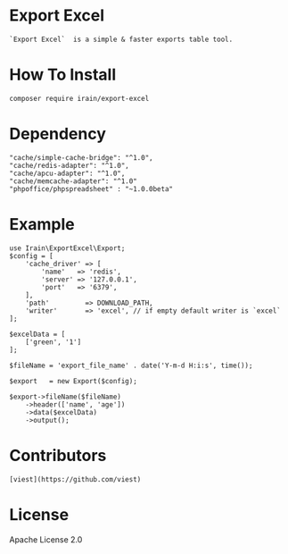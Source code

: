 # Export Excel
    `Export Excel`  is a simple & faster exports table tool.
# How To Install
    composer require irain/export-excel
# Dependency

    "cache/simple-cache-bridge": "^1.0",
    "cache/redis-adapter": "^1.0",
    "cache/apcu-adapter": "^1.0",
    "cache/memcache-adapter": "^1.0"
    "phpoffice/phpspreadsheet" : "~1.0.0beta"
    
# Example 
    use Irain\ExportExcel\Export;  
    $config = [
        'cache_driver' => [
            'name'   => 'redis',
            'server' => '127.0.0.1',
            'port'   => '6379',
        ],
        'path'         => DOWNLOAD_PATH,
        'writer'       => 'excel', // if empty default writer is `excel`
    ];

    $excelData = [
        ['green', '1']
    ];

    $fileName = 'export_file_name' . date('Y-m-d H:i:s', time());

    $export   = new Export($config);

    $export->fileName($fileName)
        ->header(['name', 'age'])
        ->data($excelData)
        ->output();
    
# Contributors
    [viest](https://github.com/viest)
# License
Apache License 2.0

